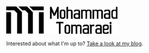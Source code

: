 <a href="https://tomaraei.com"><img src="https://github.com/themreza/themreza/raw/master/mohammad-tomaraei.png" width="300px"></a>

Interested about what I'm up to? [Take a look at my blog](https://tomaraei.com).
